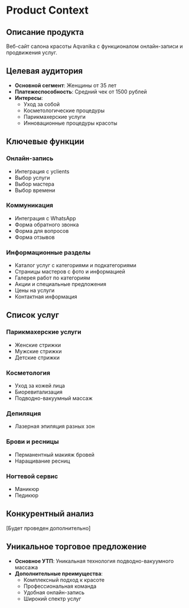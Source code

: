 # Product Context

## Описание продукта
Веб-сайт салона красоты Aqvanika с функционалом онлайн-записи и продвижения услуг.

## Целевая аудитория
- **Основной сегмент**: Женщины от 35 лет
- **Платежеспособность**: Средний чек от 1500 рублей
- **Интересы**: 
  - Уход за собой
  - Косметологические процедуры
  - Парикмахерские услуги
  - Инновационные процедуры красоты

## Ключевые функции

### Онлайн-запись
- Интеграция с yclients
- Выбор услуги
- Выбор мастера
- Выбор времени

### Коммуникация
- Интеграция с WhatsApp
- Форма обратного звонка
- Форма для вопросов
- Форма отзывов

### Информационные разделы
- Каталог услуг с категориями и подкатегориями
- Страницы мастеров с фото и информацией
- Галерея работ по категориям
- Акции и специальные предложения
- Цены на услуги
- Контактная информация

## Список услуг

### Парикмахерские услуги
- Женские стрижки
- Мужские стрижки
- Детские стрижки

### Косметология
- Уход за кожей лица
- Биоревитализация
- Подводно-вакуумный массаж

### Депиляция
- Лазерная эпиляция разных зон

### Брови и ресницы
- Перманентный макияж бровей
- Наращивание ресниц

### Ногтевой сервис
- Маникюр
- Педикюр

## Конкурентный анализ
[Будет проведен дополнительно]

## Уникальное торговое предложение
- **Основное УТП**: Уникальная технология подводно-вакуумного массажа
- **Дополнительные преимущества**:
  - Комплексный подход к красоте
  - Профессиональная команда
  - Удобная онлайн-запись
  - Широкий спектр услуг 